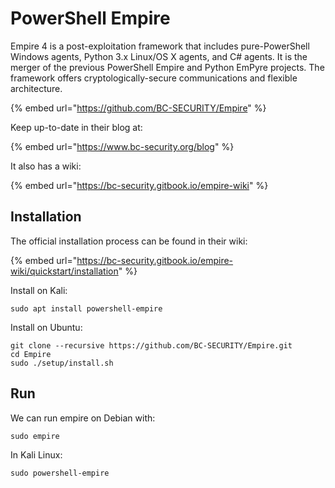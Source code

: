 # PowerShell Empire

Empire 4 is a post-exploitation framework that includes pure-PowerShell Windows agents, Python 3.x Linux/OS X agents, and C# agents. It is the merger of the previous PowerShell Empire and Python EmPyre projects. The framework offers cryptologically-secure communications and flexible architecture.

{% embed url="https://github.com/BC-SECURITY/Empire" %}

Keep up-to-date in their blog at:

{% embed url="https://www.bc-security.org/blog" %}

It also has a wiki:

{% embed url="https://bc-security.gitbook.io/empire-wiki" %}

## Installation

The official installation process can be found in their wiki:

{% embed url="https://bc-security.gitbook.io/empire-wiki/quickstart/installation" %}

Install on Kali:

```
sudo apt install powershell-empire
```

Install on Ubuntu:

```
git clone --recursive https://github.com/BC-SECURITY/Empire.git
cd Empire
sudo ./setup/install.sh
```

## Run

We can run empire on Debian with:

```
sudo empire
```

In Kali Linux:

```
sudo powershell-empire
```
